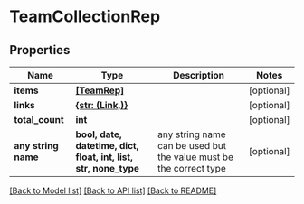 # TeamCollectionRep


## Properties
Name | Type | Description | Notes
------------ | ------------- | ------------- | -------------
**items** | [**[TeamRep]**](TeamRep.md) |  | [optional] 
**links** | [**{str: (Link,)}**](Link.md) |  | [optional] 
**total_count** | **int** |  | [optional] 
**any string name** | **bool, date, datetime, dict, float, int, list, str, none_type** | any string name can be used but the value must be the correct type | [optional]

[[Back to Model list]](../README.md#documentation-for-models) [[Back to API list]](../README.md#documentation-for-api-endpoints) [[Back to README]](../README.md)


